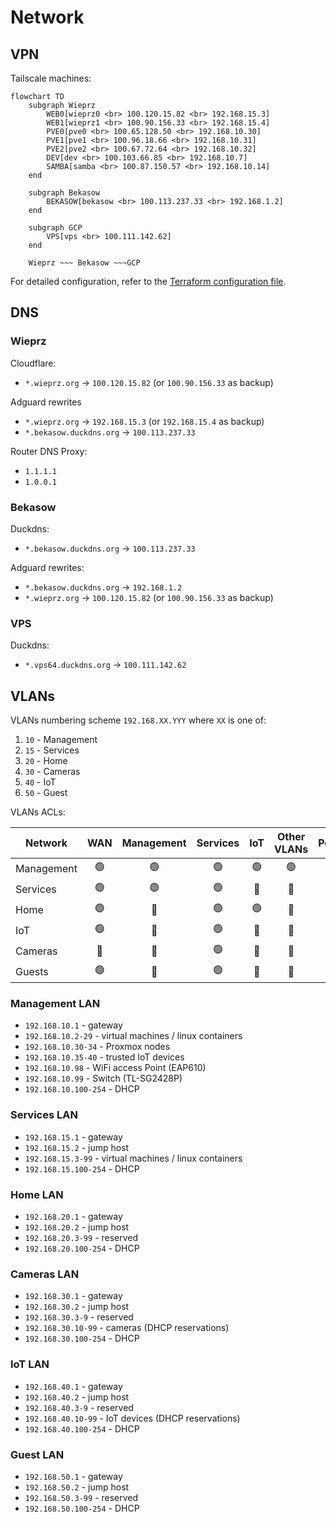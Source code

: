 # Network

## VPN

Tailscale machines:

```mermaid
flowchart TD
    subgraph Wieprz
        WEB0[wieprz0 <br> 100.120.15.82 <br> 192.168.15.3]
        WEB1[wieprz1 <br> 100.90.156.33 <br> 192.168.15.4]
        PVE0[pve0 <br> 100.65.128.50 <br> 192.168.10.30]
        PVE1[pve1 <br> 100.96.18.66 <br> 192.168.10.31]
        PVE2[pve2 <br> 100.67.72.64 <br> 192.168.10.32]
        DEV[dev <br> 100.103.66.85 <br> 192.168.10.7] 
        SAMBA[samba <br> 100.87.150.57 <br> 192.168.10.14]
    end

    subgraph Bekasow
        BEKASOW[bekasow <br> 100.113.237.33 <br> 192.168.1.2]
    end
    
    subgraph GCP
        VPS[vps <br> 100.111.142.62]
    end

    Wieprz ~~~ Bekasow ~~~GCP
```

For detailed configuration, refer to the [Terraform configuration file](../terraform/tailscale/main.tf).

## DNS

### Wieprz

Cloudflare:

* `*.wieprz.org` → `100.120.15.82` (or `100.90.156.33` as backup)

Adguard rewrites

* `*.wieprz.org` → `192.168.15.3` (or `192.168.15.4` as backup)
* `*.bekasow.duckdns.org` → `100.113.237.33`

Router DNS Proxy:

* `1.1.1.1`
* `1.0.0.1`

### Bekasow

Duckdns:

* `*.bekasow.duckdns.org` → `100.113.237.33`

Adguard rewrites:

* `*.bekasow.duckdns.org` → `192.168.1.2`
* `*.wieprz.org` → `100.120.15.82` (or `100.90.156.33` as backup)

### VPS

Duckdns:

* `*.vps64.duckdns.org` → `100.111.142.62`

## VLANs

VLANs numbering scheme `192.168.XX.YYY` where `XX` is one of:

1. `10` - Management
2. `15` - Services
3. `20` - Home
4. `30` - Cameras
5. `40` - IoT
6. `50` - Guest

VLANs ACLs:

| Network | WAN | Management | Services | IoT | Other VLANs | Peers |
| ------- | :-: | :--------: | :------: | :-: | :---------: | :---: |
| Management | 🟢 | 🟢 | 🟢 | 🟢 | 🟢 | 🟢 |
| Services   | 🟢 | 🟢 | 🟢 | 🚫 | 🚫 | 🟢 |
| Home       | 🟢 | 🚫 | 🟢 | 🟢 | 🚫 | 🟢 |
| IoT        | 🟢 | 🚫 | 🟢 | 🚫 | 🚫 | 🚫 |
| Cameras    | 🚫 | 🚫 | 🟢 | 🚫 | 🚫 | 🚫 |
| Guests     | 🟢 | 🚫 | 🟢 | 🚫 | 🚫 | 🚫 |

### Management LAN

* `192.168.10.1` - gateway
* `192.168.10.2-29` - virtual machines / linux containers
* `192.168.10.30-34` - Proxmox nodes
* `192.168.10.35-40` - trusted IoT devices
* `192.168.10.98` - WiFi access Point (EAP610)
* `192.168.10.99` - Switch (TL-SG2428P)
* `192.168.10.100-254` - DHCP

### Services LAN

* `192.168.15.1` - gateway
* `192.168.15.2` - jump host
* `192.168.15.3-99` - virtual machines / linux containers
* `192.168.15.100-254` - DHCP

### Home LAN

* `192.168.20.1` - gateway
* `192.168.20.2` - jump host
* `192.168.20.3-99` - reserved
* `192.168.20.100-254` - DHCP

### Cameras LAN

* `192.168.30.1` - gateway
* `192.168.30.2` - jump host
* `192.168.30.3-9` - reserved
* `192.168.30.10-99` - cameras (DHCP reservations)
* `192.168.30.100-254` - DHCP

### IoT LAN

* `192.168.40.1` - gateway
* `192.168.40.2` - jump host
* `192.168.40.3-9` - reserved
* `192.168.40.10-99` - IoT devices (DHCP reservations)
* `192.168.40.100-254` - DHCP

### Guest LAN

* `192.168.50.1` - gateway
* `192.168.50.2` - jump host
* `192.168.50.3-99` - reserved
* `192.168.50.100-254` - DHCP
